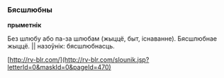 ### Бясшлюбны
**прыметнік**

Без шлюбу або па-за шлюбам (жыццё, быт, існаванне). Бясшлюбнае жыццё. || назоўнік: бясшлюбнасць.

<a rel="author">[http://rv-blr.com/](http://rv-blr.com/slounik.jsp?letterId=0&maskId=0&pageId=470)</a>

